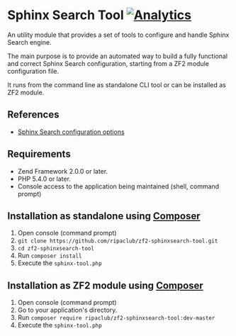 Sphinx Search Tool [![Analytics](https://ga-beacon.appspot.com/UA-49655829-1/ripaclub/zf2-sphinxsearch-tool)](https://github.com/igrigorik/ga-beacon)
=======================

An utility module that provides a set of tools to configure and handle Sphinx Search engine.

The main purpose is to provide an automated way to build a fully functional and correct Sphinx Search configuration, starting from a ZF2 module configuration file.

It runs from the command line as standalone CLI tool or can be installed as ZF2 module.

## References

- [Sphinx Search configuration options](http://sphinxsearch.com/docs/current.html#conf-reference)

## Requirements
 * Zend Framework 2.0.0 or later.
 * PHP 5.4.0 or later.
 * Console access to the application being maintained (shell, command prompt)

## Installation as standalone using [Composer](http://getcomposer.org)
 1. Open console (command prompt)
 2. `git clone https://github.com/ripaclub/zf2-sphinxsearch-tool.git`
 3. `cd zf2-sphinxsearch-tool`
 4. Run `composer install`
 5. Execute the `sphinx-tool.php`

## Installation as ZF2 module using [Composer](http://getcomposer.org)
 1. Open console (command prompt)
 2. Go to your application's directory.
 3. Run `composer require ripaclub/zf2-sphinxsearch-tool:dev-master`
 4. Execute the `sphinx-tool.php`

